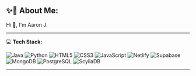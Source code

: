 ## ✨👋 About Me:

Hi 👋, I'm Aaron J.

---

💻 **Tech Stack:**

![Java](https://img.shields.io/badge/Java-007396?style=for-the-badge&logo=java&logoColor=white)
![Python](https://img.shields.io/badge/Python-3776AB?style=for-the-badge&logo=python&logoColor=white)
![HTML5](https://img.shields.io/badge/HTML5-e34c26?style=for-the-badge&logo=html5&logoColor=white)
![CSS3](https://img.shields.io/badge/CSS3-1572B6?style=for-the-badge&logo=css3&logoColor=white)
![JavaScript](https://img.shields.io/badge/JavaScript-f7df1e?style=for-the-badge&logo=javascript&logoColor=black)
![Netlify](https://img.shields.io/badge/Netlify-00C7B7?style=for-the-badge&logo=netlify&logoColor=white)
![Supabase](https://img.shields.io/badge/Supabase-3ECF8E?style=for-the-badge&logo=supabase&logoColor=white)
![MongoDB](https://img.shields.io/badge/MongoDB-47A248?style=for-the-badge&logo=mongodb&logoColor=white)
![PostgreSQL](https://img.shields.io/badge/PostgreSQL-336791?style=for-the-badge&logo=postgresql&logoColor=white)
![ScyllaDB](https://img.shields.io/badge/ScyllaDB-5B57A6?style=for-the-badge&logoColor=white)




---

<!-- 
🔒 Hidden Tech Stack:

![Tailwind CSS](https://img.shields.io/badge/Tailwind_CSS-38B2AC?style=for-the-badge&logo=tailwind-css&logoColor=white)
![Bootstrap](https://img.shields.io/badge/Bootstrap-7952B3?style=for-the-badge&logo=bootstrap&logoColor=white)
![Node.js](https://img.shields.io/badge/Node.js-339933?style=for-the-badge&logo=node-dot-js&logoColor=white)
![Express.js](https://img.shields.io/badge/Express.js-000000?style=for-the-badge&logo=express&logoColor=white)
![NestJS](https://img.shields.io/badge/NestJS-e0234e?style=for-the-badge&logo=nestjs&logoColor=white)
![React](https://img.shields.io/badge/React-61DAFB?style=for-the-badge&logo=react&logoColor=black)
![Next.js](https://img.shields.io/badge/Next.js-000000?style=for-the-badge&logo=next-dot-js&logoColor=white)
![Go](https://img.shields.io/badge/Go-00ADD8?style=for-the-badge&logo=go&logoColor=white)
![MySQL](https://img.shields.io/badge/MySQL-4479A1?style=for-the-badge&logo=mysql&logoColor=white)
![MariaDB](https://img.shields.io/badge/MariaDB-003545?style=for-the-badge&logo=mariadb&logoColor=white)
![Firebase](https://img.shields.io/badge/Firebase-FFCA28?style=for-the-badge&logo=firebase&logoColor=black)
![Railway](https://img.shields.io/badge/Railway-0B0D0E?style=for-the-badge&logo=railway&logoColor=white)
![Apache](https://img.shields.io/badge/Apache-D22128?style=for-the-badge&logo=apache&logoColor=white)
![Cassandra](https://img.shields.io/badge/Apache_Cassandra-1287B1?style=for-the-badge&logo=apachecassandra&logoColor=white)
-->

<!---
Jordan10001/Jordan10001 is a ✨ special ✨ repository because its `README.md` (this file) appears on your GitHub profile.
You can click the Preview link to take a look at your changes.
--->
